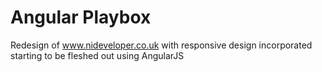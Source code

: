 Angular Playbox
========================

Redesign of www.nideveloper.co.uk with responsive design incorporated starting to be fleshed out using AngularJS
